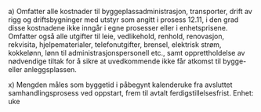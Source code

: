 a) Omfatter alle kostnader til byggeplassadministrasjon, transporter, drift av rigg og driftsbygninger med utstyr som angitt i prosess 12.11, i den grad disse kostnadene ikke inngår i egne prosesser eller i enhetsprisene. Omfatter også alle utgifter til leie, vedlikehold, renhold, renovasjon, rekvisita, hjelpematerialer, telefonutgifter, brensel, elektrisk strøm, kokkelønn, lønn til administrasjonspersonell etc., samt opprettholdelse av nødvendige tiltak for å sikre at uvedkommende ikke får atkomst til bygge- eller anleggsplassen.

x) Mengden måles som byggetid i påbegynt kalenderuke fra avsluttet samhandlingsprosess ved oppstart, frem til avtalt ferdigstillelsesfrist. Enhet: uke

